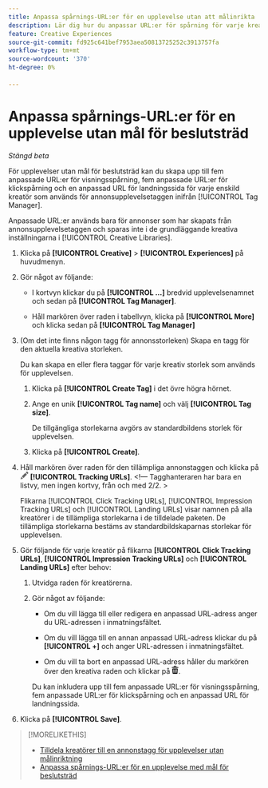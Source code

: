 ```yaml
---
title: Anpassa spårnings-URL:er för en upplevelse utan att målinrikta
description: Lär dig hur du anpassar URL:er för spårning för varje kreatör i en upplevelse utan målgruppsanpassning för beslutsträd.
feature: Creative Experiences
source-git-commit: fd925c641bef7953aea50813725252c3913757fa
workflow-type: tm+mt
source-wordcount: '370'
ht-degree: 0%

---
```


# Anpassa spårnings-URL:er för en upplevelse utan mål för beslutsträd

*Stängd beta*

För upplevelser utan mål för beslutsträd kan du skapa upp till fem anpassade URL:er för visningsspårning, fem anpassade URL:er för klickspårning och en anpassad URL för landningssida för varje enskild kreatör som används för annonsupplevelsetaggen inifrån [!UICONTROL Tag Manager].

Anpassade URL:er används bara för annonser som har skapats från annonsupplevelsetaggen och sparas inte i de grundläggande kreativa inställningarna i [!UICONTROL Creative Libraries].

1. Klicka på **[!UICONTROL Creative]** > **[!UICONTROL Experiences]** på huvudmenyn.

1. Gör något av följande:

   * I kortvyn klickar du på **[!UICONTROL ...]** bredvid upplevelsenamnet och sedan på **[!UICONTROL Tag Manager]**.

   * Håll markören över raden i tabellvyn, klicka på **[!UICONTROL More]** och klicka sedan på **[!UICONTROL Tag Manager]**

1. (Om det inte finns någon tagg för annonsstorleken) Skapa en tagg för den aktuella kreativa storleken.

   Du kan skapa en eller flera taggar för varje kreativ storlek som används för upplevelsen.

   1. Klicka på **[!UICONTROL Create Tag]** i det övre högra hörnet.

   1. Ange en unik **[!UICONTROL Tag name]** och välj **[!UICONTROL Tag size]**.

      De tillgängliga storlekarna avgörs av standardbildens storlek för upplevelsen.

   1. Klicka på **[!UICONTROL Create]**.

1. Håll markören över raden för den tillämpliga annonstaggen och klicka på ![Redigera spårnings-URL:er](/help/creative/assets/edit-gray.png "Redigera spårnings-URL:er") **[!UICONTROL Tracking URLs]**. <!-- For targeted experiences, this is "EDIT Tracking URLs" -->&lt;!— Tagghanteraren har bara en listvy, men ingen kortvy, från och med 2/2. >

   Flikarna [!UICONTROL Click Tracking URLs], [!UICONTROL Impression Tracking URLs] och [!UICONTROL Landing URLs] visar namnen på alla kreatörer i de tillämpliga storlekarna i de tilldelade paketen. De tillämpliga storlekarna bestäms av standardbildskaparnas storlekar för upplevelsen.<!-- There's no distinct "Creative Sizes" setting. -->

1. Gör följande för varje kreatör på flikarna **[!UICONTROL Click Tracking URLs]**, **[!UICONTROL Impression Tracking URLs]** och **[!UICONTROL Landing URLs]** efter behov:

   1. Utvidga raden för kreatörerna.

   1. Gör något av följande:

      * Om du vill lägga till eller redigera en anpassad URL-adress anger du URL-adressen i inmatningsfältet.

      * Om du vill lägga till en annan anpassad URL-adress klickar du på **[!UICONTROL +]** och anger URL-adressen i inmatningsfältet.

      * Om du vill ta bort en anpassad URL-adress håller du markören över den kreativa raden och klickar på ![Ta bort](/help/creative/assets/delete.png "Ta bort").

      Du kan inkludera upp till fem anpassade URL:er för visningsspårning, fem anpassade URL:er för klickspårning och en anpassad URL för landningssida.

1. Klicka på **[!UICONTROL Save]**.

>[!MORELIKETHIS]
>
>* [Tilldela kreatörer till en annonstagg för upplevelser utan målinriktning](experience-tag-assign-creatives.md)
>* [Anpassa spårnings-URL:er för en upplevelse med mål för beslutsträd](experience-tracking-urls-targeting.md)
